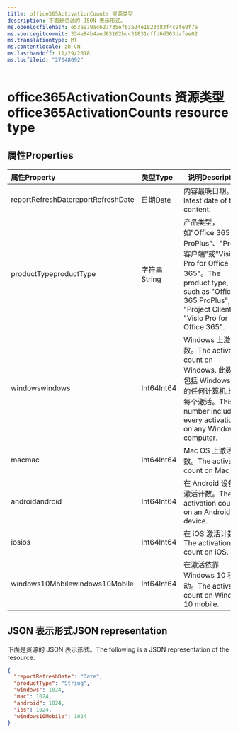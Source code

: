 ```yaml
---
title: office365ActivationCounts 资源类型
description: 下面是资源的 JSON 表示形式。
ms.openlocfilehash: e53a979ac627735ef63a24e1823d83f4c9fe9f7a
ms.sourcegitcommit: 334e84b4aed63162bcc31831cffd6d363dafee02
ms.translationtype: MT
ms.contentlocale: zh-CN
ms.lasthandoff: 11/29/2018
ms.locfileid: "27048092"
---
```

# <a name="office365activationcounts-resource-type"></a><span data-ttu-id="7f202-103">office365ActivationCounts 资源类型</span><span class="sxs-lookup"><span data-stu-id="7f202-103">office365ActivationCounts resource type</span></span>

## <a name="properties"></a><span data-ttu-id="7f202-104">属性</span><span class="sxs-lookup"><span data-stu-id="7f202-104">Properties</span></span>

| <span data-ttu-id="7f202-105">属性</span><span class="sxs-lookup"><span data-stu-id="7f202-105">Property</span></span>          | <span data-ttu-id="7f202-106">类型</span><span class="sxs-lookup"><span data-stu-id="7f202-106">Type</span></span>   | <span data-ttu-id="7f202-107">说明</span><span class="sxs-lookup"><span data-stu-id="7f202-107">Description</span></span>                              |
| :---------------- | :----- | ---------------------------------------- |
| <span data-ttu-id="7f202-108">reportRefreshDate</span><span class="sxs-lookup"><span data-stu-id="7f202-108">reportRefreshDate</span></span> | <span data-ttu-id="7f202-109">日期</span><span class="sxs-lookup"><span data-stu-id="7f202-109">Date</span></span>   | <span data-ttu-id="7f202-110">内容最晚日期。</span><span class="sxs-lookup"><span data-stu-id="7f202-110">The latest date of the content.</span></span>          |
| <span data-ttu-id="7f202-111">productType</span><span class="sxs-lookup"><span data-stu-id="7f202-111">productType</span></span>       | <span data-ttu-id="7f202-112">字符串</span><span class="sxs-lookup"><span data-stu-id="7f202-112">String</span></span> | <span data-ttu-id="7f202-113">产品类型，如"Office 365 ProPlus"、"Project 客户端"或"Visio Pro for Office 365"。</span><span class="sxs-lookup"><span data-stu-id="7f202-113">The product type, such as "Office 365 ProPlus", "Project Client", or "Visio Pro for Office 365".</span></span> |
| <span data-ttu-id="7f202-114">windows</span><span class="sxs-lookup"><span data-stu-id="7f202-114">windows</span></span>           | <span data-ttu-id="7f202-115">Int64</span><span class="sxs-lookup"><span data-stu-id="7f202-115">Int64</span></span>  | <span data-ttu-id="7f202-116">Windows 上激活计数。</span><span class="sxs-lookup"><span data-stu-id="7f202-116">The activation count on Windows.</span></span> <span data-ttu-id="7f202-117">此数值包括 Windows 中的任何计算机上的每个激活。</span><span class="sxs-lookup"><span data-stu-id="7f202-117">This number includes every activation on any Windows computer.</span></span> |
| <span data-ttu-id="7f202-118">mac</span><span class="sxs-lookup"><span data-stu-id="7f202-118">mac</span></span>               | <span data-ttu-id="7f202-119">Int64</span><span class="sxs-lookup"><span data-stu-id="7f202-119">Int64</span></span>  | <span data-ttu-id="7f202-120">Mac OS 上激活计数。</span><span class="sxs-lookup"><span data-stu-id="7f202-120">The activation count on Mac OS.</span></span>          |
| <span data-ttu-id="7f202-121">android</span><span class="sxs-lookup"><span data-stu-id="7f202-121">android</span></span>           | <span data-ttu-id="7f202-122">Int64</span><span class="sxs-lookup"><span data-stu-id="7f202-122">Int64</span></span>  | <span data-ttu-id="7f202-123">在 Android 设备上激活计数。</span><span class="sxs-lookup"><span data-stu-id="7f202-123">The activation count on an Android device.</span></span>  |
| <span data-ttu-id="7f202-124">ios</span><span class="sxs-lookup"><span data-stu-id="7f202-124">ios</span></span>               | <span data-ttu-id="7f202-125">Int64</span><span class="sxs-lookup"><span data-stu-id="7f202-125">Int64</span></span>  | <span data-ttu-id="7f202-126">在 iOS 激活计数。</span><span class="sxs-lookup"><span data-stu-id="7f202-126">The activation count on iOS.</span></span>             |
| <span data-ttu-id="7f202-127">windows10Mobile</span><span class="sxs-lookup"><span data-stu-id="7f202-127">windows10Mobile</span></span>   | <span data-ttu-id="7f202-128">Int64</span><span class="sxs-lookup"><span data-stu-id="7f202-128">Int64</span></span>  | <span data-ttu-id="7f202-129">在激活依靠 Windows 10 移动。</span><span class="sxs-lookup"><span data-stu-id="7f202-129">The activation count on Windows 10 mobile.</span></span> |

## <a name="json-representation"></a><span data-ttu-id="7f202-130">JSON 表示形式</span><span class="sxs-lookup"><span data-stu-id="7f202-130">JSON representation</span></span>

<span data-ttu-id="7f202-131">下面是资源的 JSON 表示形式。</span><span class="sxs-lookup"><span data-stu-id="7f202-131">The following is a JSON representation of the resource.</span></span>

<!-- {
  "blockType": "resource",
  "@odata.type": "microsoft.graph.office365ActivationCounts"
} -->

```json
{
  "reportRefreshDate": "Date", 
  "productType": "String", 
  "windows": 1024, 
  "mac": 1024, 
  "android": 1024, 
  "ios": 1024, 
  "windows10Mobile": 1024
}
```
